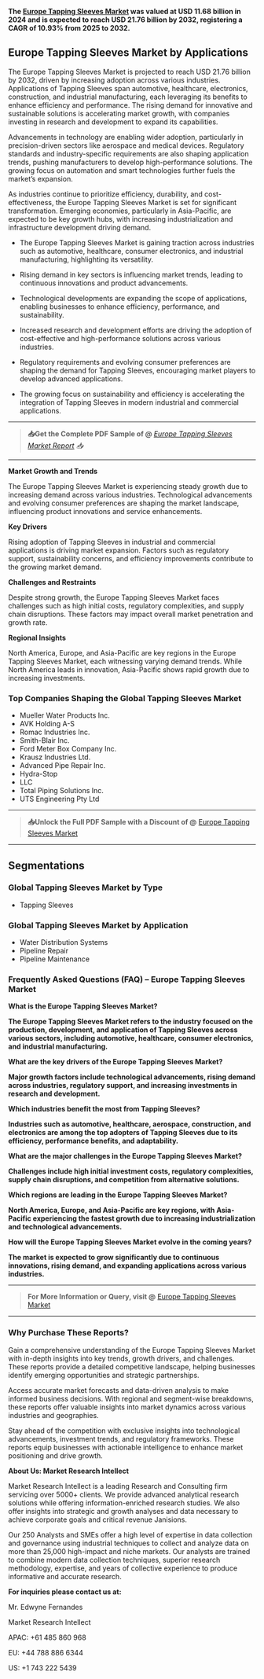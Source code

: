 <p><strong>The <a href="https://www.marketresearchintellect.com/download-sample/?rid=993659&amp;utm_source=Pulse-April-Europe&amp;utm_medium=852">Europe Tapping Sleeves Market</a> was valued at USD 11.68 billion in 2024 and is expected to reach USD 21.76 billion by 2032, registering a CAGR of 10.93% from 2025 to 2032.</strong></p><h2>Europe Tapping Sleeves Market by Applications&nbsp;</h2><p><p>The Europe Tapping Sleeves Market is projected to reach USD 21.76 billion by 2032, driven by increasing adoption across various industries. Applications of Tapping Sleeves span automotive, healthcare, electronics, construction, and industrial manufacturing, each leveraging its benefits to enhance efficiency and performance. The rising demand for innovative and sustainable solutions is accelerating market growth, with companies investing in research and development to expand its capabilities.</p><p>Advancements in technology are enabling wider adoption, particularly in precision-driven sectors like aerospace and medical devices. Regulatory standards and industry-specific requirements are also shaping application trends, pushing manufacturers to develop high-performance solutions. The growing focus on automation and smart technologies further fuels the market&rsquo;s expansion.</p><p>As industries continue to prioritize efficiency, durability, and cost-effectiveness, the Europe Tapping Sleeves Market is set for significant transformation. Emerging economies, particularly in Asia-Pacific, are expected to be key growth hubs, with increasing industrialization and infrastructure development driving demand.</p></p><ul><li><p>The Europe Tapping Sleeves Market is gaining traction across industries such as automotive, healthcare, consumer electronics, and industrial manufacturing, highlighting its versatility.</p></li><li><p>Rising demand in key sectors is influencing market trends, leading to continuous innovations and product advancements.</p></li><li><p>Technological developments are expanding the scope of applications, enabling businesses to enhance efficiency, performance, and sustainability.</p></li><li><p>Increased research and development efforts are driving the adoption of cost-effective and high-performance solutions across various industries.</p></li><li><p>Regulatory requirements and evolving consumer preferences are shaping the demand for Tapping Sleeves, encouraging market players to develop advanced applications.</p></li><li><p>The growing focus on sustainability and efficiency is accelerating the integration of Tapping Sleeves in modern industrial and commercial applications.</p></li></ul><hr /><blockquote><p><strong><span class="font-[700]">📥Get the Complete PDF Sample of @ </span></strong><em><span class="font-[700]"><a href="https://www.marketresearchintellect.com/download-sample/?rid=993659&amp;utm_source=Pulse-April-Europe&amp;utm_medium=852" target="_blank" data-tracking-control-name="article-ssr-frontend-pulse_little-text-block" data-tracking-will-navigate="" data-test-link="">Europe Tapping Sleeves Market Report</a>&nbsp;📥</span></em></p></blockquote><hr /><p class="" data-start="77" data-end="360"><strong data-start="77" data-end="105">Market Growth and Trends</strong></p><p class="" data-start="77" data-end="360">The Europe Tapping Sleeves Market is experiencing steady growth due to increasing demand across various industries. Technological advancements and evolving consumer preferences are shaping the market landscape, influencing product innovations and service enhancements.</p><p class="" data-start="362" data-end="606"><strong data-start="362" data-end="377">Key Drivers</strong></p><p class="" data-start="362" data-end="606">Rising adoption of Tapping Sleeves in industrial and commercial applications is driving market expansion. Factors such as regulatory support, sustainability concerns, and efficiency improvements contribute to the growing market demand.</p><p class="" data-start="608" data-end="849"><strong data-start="608" data-end="637">Challenges and Restraints</strong></p><p class="" data-start="608" data-end="849">Despite strong growth, the Europe Tapping Sleeves Market faces challenges such as high initial costs, regulatory complexities, and supply chain disruptions. These factors may impact overall market penetration and growth rate.</p><p class="" data-start="851" data-end="1095"><strong data-start="851" data-end="872">Regional Insights</strong></p><p class="" data-start="851" data-end="1095">North America, Europe, and Asia-Pacific are key regions in the Europe Tapping Sleeves Market, each witnessing varying demand trends. While North America leads in innovation, Asia-Pacific shows rapid growth due to increasing investments.</p><p><h3>Top Companies Shaping the Global Tapping Sleeves Market </h3><ul><li>Mueller Water Products Inc.</li><li>AVK Holding A-S</li><li>Romac Industries Inc.</li><li>Smith-Blair Inc.</li><li>Ford Meter Box Company Inc.</li><li>Krausz Industries Ltd.</li><li>Advanced Pipe Repair Inc.</li><li>Hydra-Stop</li><li>LLC</li><li>Total Piping Solutions Inc.</li><li>UTS Engineering Pty Ltd</li></ul></p><hr /><blockquote><p><strong>📥Unlock the Full PDF Sample with a Discount of @</strong> <a href="https://www.marketresearchintellect.com/ask-for-discount/?rid=993659&amp;utm_source=Pulse-April-Europe&amp;utm_medium=852">Europe Tapping Sleeves Market</a></p></blockquote><hr /><p><h2>Segmentations</h2><h3>Global Tapping Sleeves Market by Type</h3><ul><li>Tapping Sleeves</li></ul><h3>Global Tapping Sleeves Market by Application</h3><ul><li>Water Distribution Systems</li><li>Pipeline Repair</li><li>Pipeline Maintenance</li></ul></p><h3><strong>Frequently Asked Questions (FAQ) &ndash; Europe Tapping Sleeves Market</strong></h3><p><strong>What is the Europe Tapping Sleeves Market?</strong></p><p><strong>The Europe Tapping Sleeves Market refers to the industry focused on the production, development, and application of Tapping Sleeves across various sectors, including automotive, healthcare, consumer electronics, and industrial manufacturing.</strong></p><p><strong>What are the key drivers of the Europe Tapping Sleeves Market?</strong></p><p><strong>Major growth factors include technological advancements, rising demand across industries, regulatory support, and increasing investments in research and development.</strong></p><p><strong>Which industries benefit the most from Tapping Sleeves?</strong></p><p><strong>Industries such as automotive, healthcare, aerospace, construction, and electronics are among the top adopters of Tapping Sleeves due to its efficiency, performance benefits, and adaptability.</strong></p><p><strong>What are the major challenges in the Europe Tapping Sleeves Market?</strong></p><p><strong>Challenges include high initial investment costs, regulatory complexities, supply chain disruptions, and competition from alternative solutions.</strong></p><p><strong>Which regions are leading in the Europe Tapping Sleeves Market?</strong></p><p><strong>North America, Europe, and Asia-Pacific are key regions, with Asia-Pacific experiencing the fastest growth due to increasing industrialization and technological advancements.</strong></p><p><strong>How will the Europe Tapping Sleeves Market evolve in the coming years?</strong></p><p><strong>The market is expected to grow significantly due to continuous innovations, rising demand, and expanding applications across various industries.</strong></p><hr /><blockquote><p><span class="font-[700]"><strong>For More Information or Query, visit&nbsp;@</strong>&nbsp;</span><span class="font-[700]"><a href="https://www.marketresearchintellect.com/product/global-tapping-sleeves-market/?utm_source=Linkedin&utm_medium=852" target="_blank" data-tracking-control-name="article-ssr-frontend-pulse_little-text-block" data-tracking-will-navigate="" data-test-link="">Europe Tapping Sleeves Market</a></span></p></blockquote><hr /><h3><strong data-start="0" data-end="31">Why Purchase These Reports?</strong></h3><p class="" data-start="35" data-end="297">Gain a comprehensive understanding of the Europe Tapping Sleeves Market with in-depth insights into key trends, growth drivers, and challenges. These reports provide a detailed competitive landscape, helping businesses identify emerging opportunities and strategic partnerships.</p><p class="" data-start="299" data-end="540">Access accurate market forecasts and data-driven analysis to make informed business decisions. With regional and segment-wise breakdowns, these reports offer valuable insights into market dynamics across various industries and geographies.</p><p class="" data-start="542" data-end="784">Stay ahead of the competition with exclusive insights into technological advancements, investment trends, and regulatory frameworks. These reports equip businesses with actionable intelligence to enhance market positioning and drive growth.</p><p><strong><span class="font-[700]">About Us: Market Research Intellect</span></strong></p><p><span class="">Market Research Intellect is a leading Research and Consulting firm servicing over 5000+ clients. We provide advanced analytical research solutions while offering information-enriched research studies.&nbsp;</span>We also offer insights into strategic and growth analyses and data necessary to achieve corporate goals and critical revenue Janisions.</p><p><span class="">Our 250 Analysts and SMEs offer a high level of expertise in data collection and governance using industrial techniques to collect and analyze data on more than 25,000 high-impact and niche markets. Our analysts are trained to combine modern data collection techniques, superior research methodology, expertise, and years of collective experience to produce informative and accurate research.</span></p><p><strong>For inquiries please contact us at:</strong></p><p>Mr. Edwyne Fernandes</p><p>Market Research Intellect</p><p>APAC: +61 485 860 968</p><p>EU: +44 788 886 6344</p><p>US: +1 743 222 5439</p>